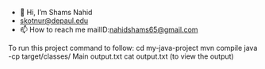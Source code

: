 - 👋 Hi, I’m Shams Nahid
- skotnur@depaul.edu
- 📫 How to reach me mailID:nahidshams65@gmail.com


To run this project command to follow:
cd my-java-project
mvn compile
java -cp target/classes/ Main output.txt
cat output.txt (to view the output)
